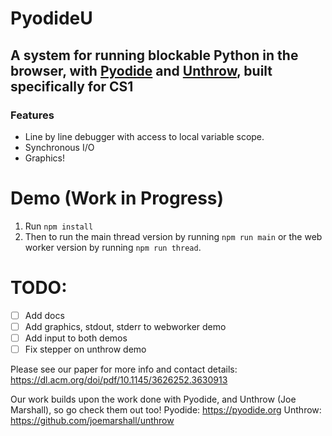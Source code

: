 # PyodideU
## A system for running blockable Python in the browser, with [Pyodide](https://pyodide.org) and [Unthrow](https://github.com/joemarshall/unthrow), built specifically for CS1

### Features
* Line by line debugger with access to local variable scope.
* Synchronous I/O
* Graphics!

# Demo (Work in Progress)
1. Run `npm install`
2. Then to run the main thread version by running `npm run main` or the web worker version by running `npm run thread`.

# TODO: 
- [ ] Add docs
- [ ] Add graphics, stdout, stderr to webworker demo
- [ ] Add input to both demos
- [ ] Fix stepper on unthrow demo

Please see our paper for more info and contact details: https://dl.acm.org/doi/pdf/10.1145/3626252.3630913

Our work builds upon the work done with Pyodide, and Unthrow (Joe Marshall), so go check them out too!
Pyodide: https://pyodide.org
Unthrow: https://github.com/joemarshall/unthrow
